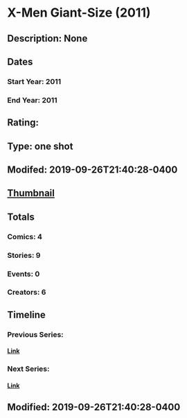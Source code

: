 # X-Men Giant-Size (2011)
## Description: None
## Dates
### Start Year: 2011
### End Year: 2011
## Rating: 
## Type: one shot
## Modifed: 2019-09-26T21:40:28-0400
## [Thumbnail](http://i.annihil.us/u/prod/marvel/i/mg/3/f0/51e6f901d6937.jpg)
## Totals
### Comics: 4
### Stories: 9
### Events: 0
### Creators: 6
## Timeline
### Previous Series: 
#### [Link]()
### Next Series: 
#### [Link]()
## Modified: 2019-09-26T21:40:28-0400